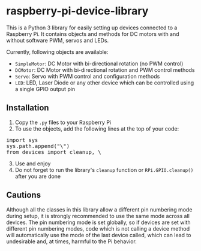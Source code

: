 # raspberry-pi-device-library

This is a Python 3 library for easily setting up devices connected to a Raspberry Pi.
It contains objects and methods for DC motors with and without software PWM, servos and LEDs.

Currently, following objects are available:
* `SimpleMotor`: DC Motor with bi-directional rotation (no PWM control)
* `DCMotor`: DC Motor with bi-directional rotation and PWM control methods
* `Servo`: Servo with PWM control and configuration methods
* `LED`: LED, Laser Diode or any other device which can be controlled using a single GPIO output pin

## Installation

1. Copy the `.py` files to your Raspberry Pi
2. To use the objects, add the following lines at the top of your code:  
<pre>
import sys
sys.path.append("\</full/path/to/devices.py\>")
from devices import cleanup, \<Device\>
</pre>
3. Use and enjoy
4. Do not forget to run the library's `cleanup` function or `RPi.GPIO.cleanup()` after you are done

## Cautions

Although all the classes in this library allow a different pin numbering mode during setup, it is strongly recommended to use the same mode across all devices. The pin numbering mode is set globally, so if devices are set with different pin numbering modes, code which is not calling a device method will automatically use the mode of the last device called, which can lead to undesirable and, at times, harmful to the Pi behavior.
